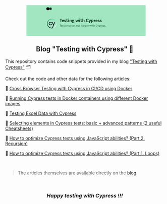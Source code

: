 <div align='center'>
<p align="center"> 
        <a href="https://medium.com/testing-with-cypress"><img src=".github\assets\main1.png" alt="header" width="75%"
   align="center"/> 
 </a></p></div>
<div align='center'>

## **Blog "Testing with Cypress"** 📝
</div>

This repository contains code snippets provided in my blog <a href="https://medium.com/testing-with-cypress">"Testing with Cypress"</a> 🗂️

Check out the code and other data for the following articles:

📌 <a href="https://github.com/Sanzhanov/Blog-Testing-with-Cypress/tree/main/Cross%20Browser%20Testing%20with%20Cypress%20in%20CI">Cross Browser Testing with Cypress in CI/CD using Docker</a>

📌 <a href="https://github.com/Sanzhanov/Blog-Testing-with-Cypress/tree/main/Running%20Cypress%20tests%20in%20Docker%20containers">Running Cypress tests in Docker containers using different Docker images</a>

📌 <a href="https://github.com/Sanzhanov/Blog-Testing-with-Cypress/tree/main/Testing%20Excel%20Data">Testing Excel Data with Cypress</a>

📌 <a href="https://github.com/Sanzhanov/Blog-Testing-with-Cypress/tree/main/Selecting%20Elements">Selecting elements in Cypress tests: basic + advanced patterns (2 useful Cheatsheets)</a>

📌 <a href="https://github.com/Sanzhanov/Blog-Testing-with-Cypress/blob/main/Tests%20optimization/recursion.ts">How to optimize Cypress tests using JavaScript abilities? (Part 2. Recursion)</a>

📌 <a href="https://github.com/Sanzhanov/Blog-Testing-with-Cypress/blob/main/Tests%20optimization/loops.ts">How to optimize Cypress tests using JavaScript abilities? (Part 1. Loops)</a>

<br>

>The articles themselves are available directly on the <a href="https://medium.com/testing-with-cypress">blog</a>.

<br>
<div align='center'>

### ***Happy testing with Cypress !!!***
</div>
